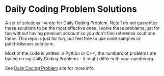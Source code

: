 # Daily Coding Problem Solutions

A set of solutions I wrote for Daily Coding Problem. Note I do not guarantee these solutions to be the most effective ones. I solve these problems just for fun without having premium account so you don't find reference solutions there. This repo is just for fun, but feel free to use code samples or patch/discuss solutions.

Most of the code is written in Python or C++, the numbers of problems are based on my Daily Coding Problems - it might differ with your numbering.

See [Daily Coding Problem](https://dailycodingproblem.com) site for more info.

